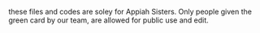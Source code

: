 these files and codes are soley for Appiah Sisters. Only people given the green card by our team, are allowed for public use and edit. 
